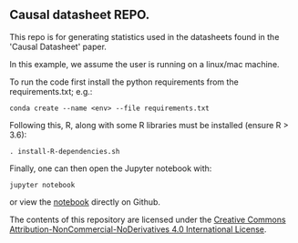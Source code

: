 ## Causal datasheet REPO. 

This repo is for generating statistics used in the datasheets found in the 'Causal Datasheet' paper.

In this example, we assume the user is running on a linux/mac machine. 

To run the code first install the python requirements from the requirements.txt; e.g.:

`conda create --name <env> --file requirements.txt`

Following this, R, along with some R libraries must be installed (ensure R > 3.6):

`. install-R-dependencies.sh`

Finally, one can then open the Jupyter notebook with:

`jupyter notebook`

or view the [notebook](https://github.com/SurgoVentures/datasheet_generation/blob/master/run.ipynb) directly on Github.

The contents of this repository are licensed under the [Creative Commons Attribution-NonCommercial-NoDerivatives 4.0 International License](https://creativecommons.org/licenses/by-nc-nd/4.0/legalcode).
